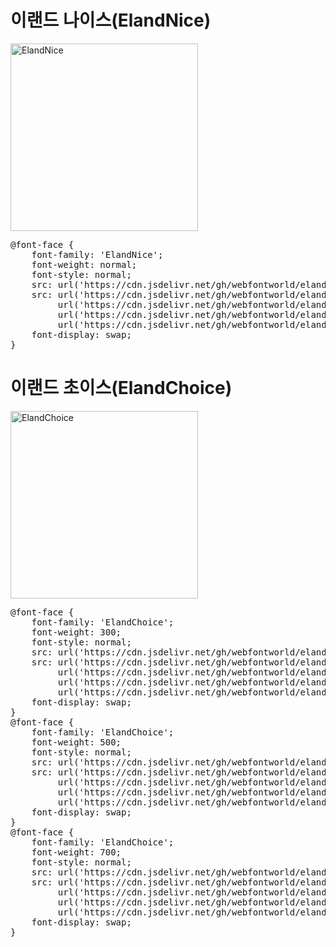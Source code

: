 # 이랜드 나이스(ElandNice)

<a href="https://wess.tistory.com" target="_blank">
    <img src="https://webfontworld.github.io/eland/ElandNice.jpg" alt="ElandNice" style="width:300px">
</a>
<pre>
@font-face {
    font-family: 'ElandNice';
    font-weight: normal;
    font-style: normal;
    src: url('https://cdn.jsdelivr.net/gh/webfontworld/eland/ElandNice.eot');
    src: url('https://cdn.jsdelivr.net/gh/webfontworld/eland/ElandNice.eot?#iefix') format('embedded-opentype'),
         url('https://cdn.jsdelivr.net/gh/webfontworld/eland/ElandNice.woff2') format('woff2'),
         url('https://cdn.jsdelivr.net/gh/webfontworld/eland/ElandNice.woff') format('woff'),
         url('https://cdn.jsdelivr.net/gh/webfontworld/eland/ElandNice.ttf') format("truetype");
    font-display: swap;
} 
</pre>

# 이랜드 초이스(ElandChoice)

<a href="https://wess.tistory.com" target="_blank">
    <img src="https://webfontworld.github.io/eland/ElandChoice.jpg" alt="ElandChoice" style="width:300px">
</a>
<pre>
@font-face {
    font-family: 'ElandChoice';
    font-weight: 300;
    font-style: normal;
    src: url('https://cdn.jsdelivr.net/gh/webfontworld/eland/ElandChoiceLight.eot');
    src: url('https://cdn.jsdelivr.net/gh/webfontworld/eland/ElandChoiceLight.eot?#iefix') format('embedded-opentype'),
         url('https://cdn.jsdelivr.net/gh/webfontworld/eland/ElandChoiceLight.woff2') format('woff2'),
         url('https://cdn.jsdelivr.net/gh/webfontworld/eland/ElandChoiceLight.woff') format('woff'),
         url('https://cdn.jsdelivr.net/gh/webfontworld/eland/ElandChoiceLight.ttf') format("truetype");
    font-display: swap;
} 
@font-face {
    font-family: 'ElandChoice';
    font-weight: 500;
    font-style: normal;
    src: url('https://cdn.jsdelivr.net/gh/webfontworld/eland/ElandChoiceMedium.eot');
    src: url('https://cdn.jsdelivr.net/gh/webfontworld/eland/ElandChoiceMedium.eot?#iefix') format('embedded-opentype'),
         url('https://cdn.jsdelivr.net/gh/webfontworld/eland/ElandChoiceMedium.woff2') format('woff2'),
         url('https://cdn.jsdelivr.net/gh/webfontworld/eland/ElandChoiceMedium.woff') format('woff'),
         url('https://cdn.jsdelivr.net/gh/webfontworld/eland/ElandChoiceMedium.ttf') format("truetype");
    font-display: swap;
} 
@font-face {
    font-family: 'ElandChoice';
    font-weight: 700;
    font-style: normal;
    src: url('https://cdn.jsdelivr.net/gh/webfontworld/eland/ElandChoiceBold.eot');
    src: url('https://cdn.jsdelivr.net/gh/webfontworld/eland/ElandChoiceBold.eot?#iefix') format('embedded-opentype'),
         url('https://cdn.jsdelivr.net/gh/webfontworld/eland/ElandChoiceBold.woff2') format('woff2'),
         url('https://cdn.jsdelivr.net/gh/webfontworld/eland/ElandChoiceBold.woff') format('woff'),
         url('https://cdn.jsdelivr.net/gh/webfontworld/eland/ElandChoiceBold.ttf') format("truetype");
    font-display: swap;
} 
</pre>
